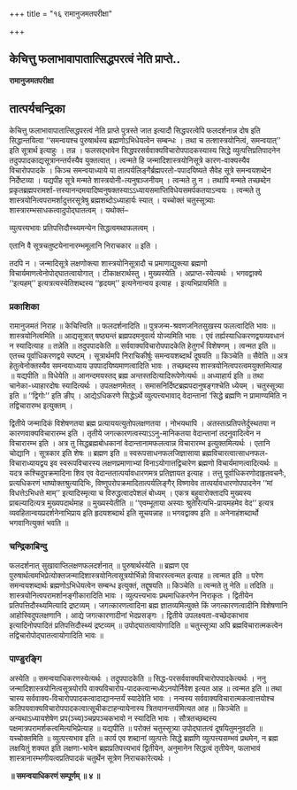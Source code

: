 +++
title = "१६ रामानुजमतपरीक्षा"

+++


## केचित्तु फलाभावापातात्सिद्धपरत्वं नेति प्राप्ते..

**रामानुजमतपरीक्षा**

## **तात्पर्यचन्द्रिका**

केचित्तु फलाभावापातात्सिद्धपरत्वं नेति प्राप्ते पुत्रस्ते जात इत्यादौ सिद्धपरत्वेपि फलदर्शनान्न दोष इति सिद्धान्तयित्वा ‘‘समन्वयश्च पुरुषार्थस्य ब्रह्मणोऽभिधेयत्वेन सम्बन्धः । तथा च तत्शास्त्रयोनित्वं, समन्वयात्’’ इति सूत्रार्थ इत्याहुः । तन्न । फलसद्भावेन सिद्धपरसर्ववाक्यविचारोपपादकस्यास्य सिद्धे व्युत्पत्तिप्रतिपादनेन तदुपपादकाद्यसूत्रानन्तर्यस्यैव युक्तत्वात् । त्वन्मते हि जन्मादिशास्त्रयोनिसूत्रे कारण-वाक्यस्यैव विचारोपपादके । किञ्च समन्वयाध्याये या तात्पर्यलिङ्गैर्ब्रह्मपरतो-पपादयिष्यते सैवेह सूत्रे समन्वयशब्देन निर्देष्टव्या । यद्यपीह सूत्रे मन्मते शास्त्रयोनी-त्यनुषञ्जनीयम् । त्वन्मते तु न । तथापि मन्मते तच्छब्देन प्रकृतब्रह्मपरामर्शा-त्तस्यानन्दमयादिष्वनुषक्तस्याऽऽध्यायसमाप्तिविधेयसमर्पकतयाऽन्वयः । त्वन्मते तु शास्त्रयोनित्वपरामर्शादुत्तरसूत्रेषु ब्रह्मशब्दोऽध्याहार्यः स्यात् । यच्चोक्तं चतुस्सूत्र्याः शास्त्रारम्भसाधकत्वादुपोद्घातत्वम् । यथोक्तं–

व्युत्पत्त्यभावः प्रतिपत्तिदौस्थ्यमन्येन सिद्धत्वमथाफलत्वम् ।

एतानि वै सूत्रचतुष्टयेनानारम्भमूलानि निराचकार ॥ इति ।

तदपि न । जन्मादिसूत्रे लक्षणोक्त्या शास्त्रयोनिसूत्रादौ च प्रमाणाद्युक्त्या ब्रह्मणो विचार्यमाणत्वेनोपोद्घातत्वायोगात् । टीकाक्षरार्थस्तु । मुख्यस्येति । अप्राप्त-स्येत्यर्थः । भगवद्वाक्ये ‘‘इत्यहम्’’ इत्यत्रत्यस्येतिशब्दस्य ‘‘हृदयम्’’ इत्यनेनान्वय इत्याह । इत्यभिप्रायमिति ॥

### **प्रकाशिका**

रामानुजमतं निराह ॥ केचित्त्विति ॥ फलदर्शनादिति ॥ पुत्रजन्म-श्रवणजनितसुखस्य फलत्वादिति भावः ॥ शास्त्रयोनित्वमिति ॥ आद्यसूत्रात् षष्ठ्यन्तं ब्रह्मपदमनुवर्त्य योज्यमिति भावः । एवं तर्ह्यस्याधिकरणद्वयव्यवधानं न स्यादित्याह ॥ तन्नेति ॥ तदुपपादकेति ॥ सर्ववाक्यविचारोपपादकेति हेतुगर्भं विशेषणम् । त्वन्मत इति ॥ एतच्च पूर्वाधिकरणद्वये स्पष्टम् । सूत्रार्थमपि निराचिकीर्षुः समन्वयशब्दार्थं दूषयति ॥ किञ्चेति ॥ सैवेति ॥ अत्र हेतुत्वेनोक्तस्यैव समन्वयाध्याय उपपादयिष्यमाणत्वादिति भावः । तच्छब्दस्य शास्त्रयोनित्वपरत्वमयुक्तमित्याह ॥ यद्यपीति ॥ विधेयेति ॥ आनन्दमयस्तद् ब्रह्म अन्तस्तदित्यादिरूपेणेत्यर्थः ॥ अध्याहार्य इति ॥ तथा चानेका-ध्याहारदोषः स्यादित्यर्थः । उपलक्षणमेतत् । समासनिर्दिष्टब्रह्मपदानुषङ्गश्चेति ध्येयम् । चतुस्सूत्र्या इति ॥ ‘‘द्विगोः’’ इति ङीप् । आद्येऽधिकरणे सिद्धेऽर्थे व्युत्पत्त्यभावाद् वेदान्तानां ‘सिद्धे ब्रह्मणि न प्रामाण्यमिति न तद्विचारारम्भ इत्युक्तम् ।

द्वितीये जन्मादिकं विशेषणतया ब्रह्म प्रत्याययत्युतोपलक्षणतया । नोभयथापि । अतस्तत्प्रतिपत्तेर्दुस्थतया न कारणवाक्यविचारारम्भ इति । तृतीये जगत्कारणत्वस्याऽऽनु-मानिकतया वेदान्तानां तदनुवादित्वेन न विचारारम्भ इति । अत्र तु सिद्धब्रह्मबोधकानां वेदान्तानामफलत्वान्न विचारारम्भ इत्युक्तमित्यर्थः । एतानि चोद्यानि । सूत्रकार इति शेषः ॥ ब्रह्मण इति ॥ स्वरूपसाधनफलजिज्ञासाया ब्रह्मविचारत्वात्साधनफल-विचाराध्यायद्वय इव स्वरूपविचारस्य लक्षणप्रमाणाभ्यां विनाऽयोगात्तद्विचारेण ब्रह्मणो विचार्यमाणत्वादित्यर्थः ॥ यदत्र कश्चिदुपक्रमादिना शिव एव वेदान्ततात्पर्यावधारणमत्र प्रतिज्ञायत इत्याह । तत्तु पूर्वाधिकरणोदाहृतवचनैः, प्रत्यधिकरणं भाष्योक्तश्रुत्यादिभिः, विष्णुपरोपक्रमादितात्पर्यलिङ्गैर् विष्णावेव तात्पर्यावधारणोपपादनेन ‘‘मां विधत्तेऽभिधत्ते माम्’’ इत्यादिस्मृत्या च विरुद्धत्वादपेशलं बोध्यम् । एकत्र बहुवारोक्तादपि मुख्यस्य प्राबल्यादित्यत्र मुख्यपदार्थमाह ॥ मुख्यस्येतीति ॥ ‘‘एवम्भूताया अस्याः श्रुतेरित्यभि-प्रायमहमेव वेद’’ इत्यत्र व्यवहितान्वयप्रदर्शनेनाभिप्राय इति हृदयशब्दार्थ इति सूचयन्नाह ॥ भगवद्वाक्य इति ॥ अनेनाहंशब्दार्थो भगवानित्युक्तं भवति ॥

### **चन्द्रिकाबिन्दु**

फलदर्शनात् सुखावाप्तिलक्षणफलदर्शनात् ॥ पुरुषार्थस्येति ॥ ब्रह्मण एव पुरुषार्थत्वमभिप्रेत्योक्तजन्मादिशास्त्रयोनित्वसूत्रयोर्भिन्नो विचारस्त्वन्मत इत्याह ॥ त्वन्मत इति ॥ परेण समन्वयशब्दार्थः ब्रह्मणोऽभिधेयत्वेन सम्बन्ध इत्युक्तं, तद्दूषयति ॥ किञ्चेति ॥ त्वन्मते तु नेति ॥ तदिति ॥ शास्त्रयोनित्वपरामर्शानङ्गीकारादिति भावः । व्युत्पत्त्यभावः प्रथमाधिकरणेन निराकृतः । द्वितीयेन प्रतिपत्तिदौस्थ्यमित्यादि द्रष्टव्यम् । जगत्कारणत्वादिना ब्रह्म ज्ञातव्यमित्युक्ते किं जगत्कारणत्वादीनि विशेषणानि आहोस्विदुपलक्षणानि । आद्ये जगत्कारणादीनां भेदप्रसङ्गः । द्वितीये उपलक्ष्यता-वच्छेदकाभाव इत्यादिनोपपादितं प्रतिपत्तिदौस्थ्यं द्रष्टव्यम् ॥ उपोद्घातत्वायोगादिति ॥ चतुस्सूत्र्या अपि ब्रह्मविचारात्मकत्वेन तद्विचारोपोद्घातत्वायोगादिति भावः ॥

### **पाण्डुरङ्गि**

अस्येति ॥ समन्वयाधिकरणस्येत्यर्थः । तदुपपादकेति ॥ सिद्ध-परसर्ववाक्यविचारोपपादकेत्यर्थः । ननु जन्मादिशास्त्रयोनित्वसूत्रयोरपि वाक्यविचारोप-पादकत्वान्मध्येऽनयोर्निवेश इत्यत आह ॥ त्वन्मत इति ॥ तथा चास्य सर्ववाक्य-विचारोपपादकत्वादाद्यानन्तर्यं स्यादेवेति भावः । नन्वस्य सर्ववाक्यविचारात्मकत्वात्तयोश्च कतिपयवाक्यविचारोपपादकत्वात्सूचीकटाहन्यायेनास्य त्रितयानन्तर्यमित्यत आह ॥ किञ्चेति ॥ अन्यथाऽध्यायशेषेण प्रप(ञ्च्य)ञ्चप्रपञ्चकभावो न स्यादिति भावः । सौत्रतच्छब्दस्य पक्षमात्रपरामर्शकत्वमित्यभिप्रेत्याह ॥ यद्यपीति ॥ परोक्तं चतुस्सूत्र्या उपोद्घातत्वं दूषयितुमनुवदति ॥ यच्चोक्तमिति ॥ व्युत्पत्त्यभाव इति ॥ कार्य एव शब्दानां व्युत्पत्तेः सिद्धे ब्रह्मणि व्युत्पत्त्यसम्भवं प्रथमेन, न ब्रह्म लक्षयितुं शक्यत इति लक्षणा-भावेन ब्रह्मप्रतिपत्त्यभावं द्वितीयेन, अनुमानेन सिद्धत्वं तृतीयेन, फलाभावं शास्त्रानारम्भणीयत्वप्रतिपादकं चतुर्थेन सूत्रेण निराचकारेत्यर्थः ।

**॥ समन्वयाधिकरणं सम्पूर्णम् ॥ ४ ॥**

